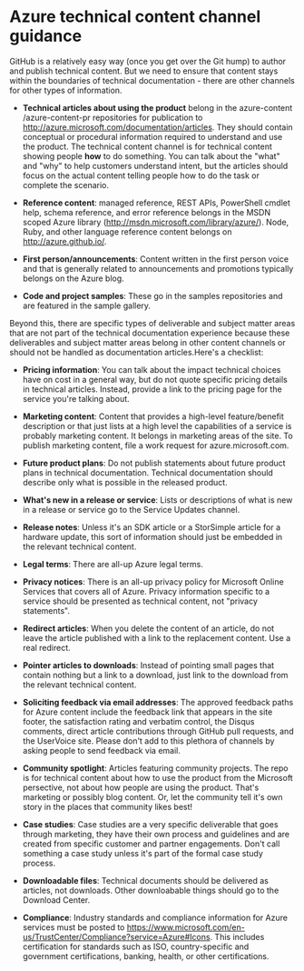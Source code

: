 <properties title="" pageTitle="Azure technical content channel guidance" description="Describes the Microsoft content channels that employees, partners, and community contributors should use for publishing Azure technical content." metaKeywords="" services="" solutions="" documentationCenter="" authors="tysonn" videoId="" scriptId="" manager="carolz" />

<tags ms.service="contributor-guide" ms.devlang="" ms.topic="article" ms.tgt_pltfrm="" ms.workload="" ms.date="01/06/2015" ms.author="tysonn" />

# Azure technical content channel guidance

GitHub is a relatively easy way (once you get over the Git hump) to author and publish technical content. But we need to ensure that content stays within the boundaries of technical documentation - there are other channels for other types of information.

- **Technical articles about using the product** belong in the azure-content​/azure-content-pr repositories for publication to http://azure.microsoft.com/documentation/articles. They should contain conceptual or procedural information required to understand and use the product. The technical content channel is for technical content showing people **how** to do something. You can talk about the "what" and "why" to help customers understand intent, but the articles should focus on the actual content telling people how to do the task or complete the scenario.

- **Reference content**: managed reference, REST APIs, PowerShell cmdlet help, schema reference, and error reference belongs in the MSDN scoped Azure library (http://msdn.microsoft.com/library/azure/). Node, Ruby, and other language reference content belongs on http://azure.github.io/​.

- **First person/announcements**: Content written in the first person voice and that is generally related to announcements and promotions typically belongs on the Azure blog.

- **Code and project samples**: These go in the samples repositories and are featured in the sample gallery.

Beyond this, there are specific types of deliverable and subject matter areas that are not part of the technical documentation experience because these deliverables and subject matter areas belong in other content channels or should not be handled as documentation articles.​ Here's a checklist:

- **Pricing information**: You can talk about the impact technical choices have on cost in a general way, but do not quote specific pricing details in technical articles. Instead, provide a link to the pricing page for the service you're talking about.

- **Marketing content**: Content that provides a high-level feature/benefit description or that just lists at a high level the capabilities of a service is probably marketing content. It belongs in marketing areas of the site. To publish marketing content, file a work request for azure.microsoft.com.

- **Future product plans**: Do not publish statements about future product plans in technical documentation. Technical documentation should describe only what is possible in the released product.​

- **What's new in a release or service**:  Lists or descriptions of what is new in a release or service go to the Service Updates channel.

- **Release notes**: Unless it's an SDK article or a StorSimple article for a hardware update, this sort of information should just be embedded in the relevant technical content.

- **Legal terms**: There are all-up Azure legal terms​.

- **Privacy notices**: There is an all-up privacy policy for Microsoft Online Services that covers all of Azure. Privacy information specific to a service should be presented as technical content, not "privacy statements".

- **Redirect articles**:  When you delete the content of an article, do not leave the article published with a link to the replacement content. Use a real redirect.

- **Pointer articles to downloads**: Instead of pointing small pages that contain nothing but a link to a download, just link to the download from the relevant technical content.

- **Soliciting feedback via email addresses**: The approved feedback paths for Azure content include the feedback link that appears in the site footer, the satisfaction rating and verbatim control, the Disqus comments, direct article contributions through GitHub pull requests, and the UserVoice site. Please don't add to this plethora of channels by asking people to send feedback via email.

- **Community spotlight**: Articles featuring community projects. The repo is for technical content about how to use the product from the Microsoft persective, not about how people are using the product. That's marketing or possibly blog content. Or, let the community tell it's own story in the places that community likes best!

- **Case studies**: Case studies are a very specific deliverable that goes through marketing, they have their own process and guidelines and are created from specific customer and partner engagements. Don't call something a case study unless it's part of the formal case study process.

- **Downloadable files**: Technical documents should be delivered as articles, not downloads. Other downloabable things should go to the Download Center.

- **Compliance**: Industry standards and compliance information for Azure services must be posted to https://www.microsoft.com/en-us/TrustCenter/Compliance?service=Azure#Icons. This includes certification for standards such as ISO, country-specific and government certifications, banking, health, or other certifications.
